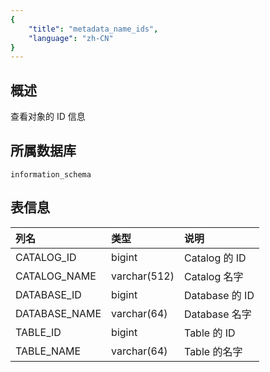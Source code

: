 ```yaml
---
{
    "title": "metadata_name_ids",
    "language": "zh-CN"
}
---
```


## 概述

查看对象的 ID 信息

## 所属数据库


`information_schema`


## 表信息

| 列名          | 类型         | 说明          |
| :------------ | :----------- | :------------ |
| CATALOG_ID    | bigint       | Catalog 的 ID |
| CATALOG_NAME  | varchar(512) | Catalog 名字   |
| DATABASE_ID   | bigint       | Database 的 ID |
| DATABASE_NAME | varchar(64)  | Database 名字 |
| TABLE_ID      | bigint       | Table 的 ID   |
| TABLE_NAME    | varchar(64)  | Table 的名字  |